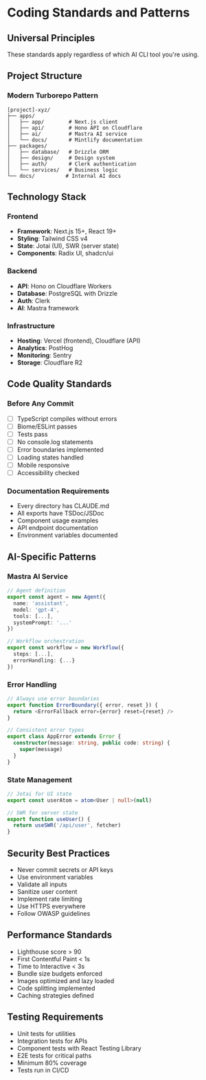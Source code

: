 # Coding Standards and Patterns

## Universal Principles
These standards apply regardless of which AI CLI tool you're using.

## Project Structure

### Modern Turborepo Pattern
```
[project]-xyz/
├── apps/
│   ├── app/        # Next.js client
│   ├── api/        # Hono API on Cloudflare
│   ├── ai/         # Mastra AI service
│   └── docs/       # Mintlify documentation
├── packages/
│   ├── database/   # Drizzle ORM
│   ├── design/     # Design system
│   ├── auth/       # Clerk authentication
│   └── services/   # Business logic
└── docs/          # Internal AI docs
```

## Technology Stack

### Frontend
- **Framework**: Next.js 15+, React 19+
- **Styling**: Tailwind CSS v4
- **State**: Jotai (UI), SWR (server state)
- **Components**: Radix UI, shadcn/ui

### Backend
- **API**: Hono on Cloudflare Workers
- **Database**: PostgreSQL with Drizzle
- **Auth**: Clerk
- **AI**: Mastra framework

### Infrastructure
- **Hosting**: Vercel (frontend), Cloudflare (API)
- **Analytics**: PostHog
- **Monitoring**: Sentry
- **Storage**: Cloudflare R2

## Code Quality Standards

### Before Any Commit
- [ ] TypeScript compiles without errors
- [ ] Biome/ESLint passes
- [ ] Tests pass
- [ ] No console.log statements
- [ ] Error boundaries implemented
- [ ] Loading states handled
- [ ] Mobile responsive
- [ ] Accessibility checked

### Documentation Requirements
- Every directory has CLAUDE.md
- All exports have TSDoc/JSDoc
- Component usage examples
- API endpoint documentation
- Environment variables documented

## AI-Specific Patterns

### Mastra AI Service
```typescript
// Agent definition
export const agent = new Agent({
  name: 'assistant',
  model: 'gpt-4',
  tools: [...],
  systemPrompt: '...'
})

// Workflow orchestration
export const workflow = new Workflow({
  steps: [...],
  errorHandling: {...}
})
```

### Error Handling
```typescript
// Always use error boundaries
export function ErrorBoundary({ error, reset }) {
  return <ErrorFallback error={error} reset={reset} />
}

// Consistent error types
export class AppError extends Error {
  constructor(message: string, public code: string) {
    super(message)
  }
}
```

### State Management
```typescript
// Jotai for UI state
export const userAtom = atom<User | null>(null)

// SWR for server state
export function useUser() {
  return useSWR('/api/user', fetcher)
}
```

## Security Best Practices
- Never commit secrets or API keys
- Use environment variables
- Validate all inputs
- Sanitize user content
- Implement rate limiting
- Use HTTPS everywhere
- Follow OWASP guidelines

## Performance Standards
- Lighthouse score > 90
- First Contentful Paint < 1s
- Time to Interactive < 3s
- Bundle size budgets enforced
- Images optimized and lazy loaded
- Code splitting implemented
- Caching strategies defined

## Testing Requirements
- Unit tests for utilities
- Integration tests for APIs
- Component tests with React Testing Library
- E2E tests for critical paths
- Minimum 80% coverage
- Tests run in CI/CD